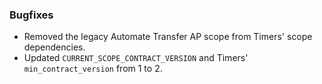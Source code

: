 ### Bugfixes

* Removed the legacy Automate Transfer AP scope from Timers' scope dependencies.
* Updated `CURRENT_SCOPE_CONTRACT_VERSION` and Timers' `min_contract_version` from 1 to 2.

